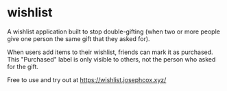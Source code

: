 # wishlist

A wishlist application built to stop double-gifting (when two or more people give one person the same gift that they asked for). 

When users add items to their wishlist, friends can mark it as purchased. This "Purchased" label is only visible to others, not the person who asked for the gift. 

Free to use and try out at https://wishlist.josephcox.xyz/
